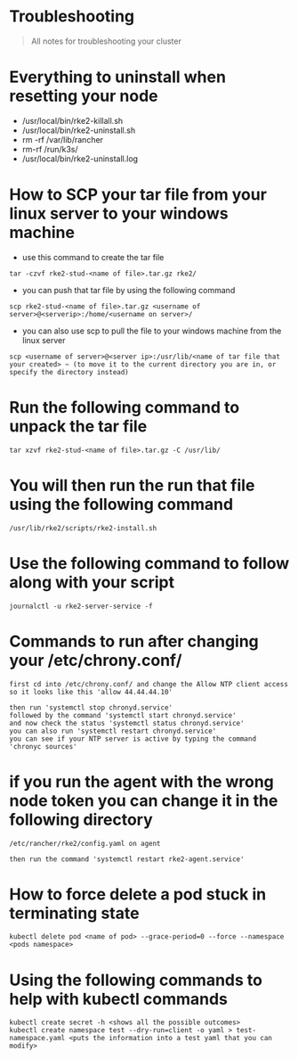 # Troubleshooting
> All notes for troubleshooting your cluster
# Everything to uninstall when resetting your node

- /usr/local/bin/rke2-killall.sh
- /usr/local/bin/rke2-uninstall.sh
- rm -rf /var/lib/rancher
- rm-rf /run/k3s/
- /usr/local/bin/rke2-uninstall.log

# How to SCP your tar file from your linux server to your windows machine

- use this command to create the tar file 
```
tar -czvf rke2-stud-<name of file>.tar.gz rke2/
```
- you can push that tar file by using the following command
```
scp rke2-stud-<name of file>.tar.gz <username of server>@<serverip>:/home/<username on server>/
```
- you can also use scp to pull the file to your windows machine from the linux server

```
scp <username of server>@<server ip>:/usr/lib/<name of tar file that your created> ~ (to move it to the current directory you are in, or specify the directory instead)
```

# Run the following command to unpack the tar file

```
tar xzvf rke2-stud-<name of file>.tar.gz -C /usr/lib/
```

# You will then run the run that file using the following command
```
/usr/lib/rke2/scripts/rke2-install.sh
```
# Use the following command to follow along with your script
```
journalctl -u rke2-server-service -f
```
# Commands to run after changing your /etc/chrony.conf/ 
```
first cd into /etc/chrony.conf/ and change the Allow NTP client access so it looks like this 'allow 44.44.44.10'

then run 'systemctl stop chronyd.service'
followed by the command 'systemctl start chronyd.service'
and now check the status 'systemctl status chronyd.service'
you can also run 'systemctl restart chronyd.service'
you can see if your NTP server is active by typing the command 'chronyc sources'
```

# if you run the agent with the wrong node token you can change it in the following directory

```
/etc/rancher/rke2/config.yaml on agent

then run the command 'systemctl restart rke2-agent.service'
```
# How to force delete a pod stuck in terminating state

```
kubectl delete pod <name of pod> --grace-period=0 --force --namespace <pods namespace>
```

# Using the following commands to help with kubectl commands
```
kubectl create secret -h <shows all the possible outcomes>
kubectl create namespace test --dry-run=client -o yaml > test-namespace.yaml <puts the information into a test yaml that you can modify>
```